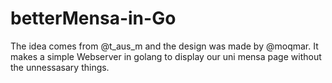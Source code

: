 # betterMensa-in-Go

The idea comes from @t_aus_m and the design was made by @moqmar. It makes a simple Webserver in golang to display our uni mensa page without the unnessasary things.

